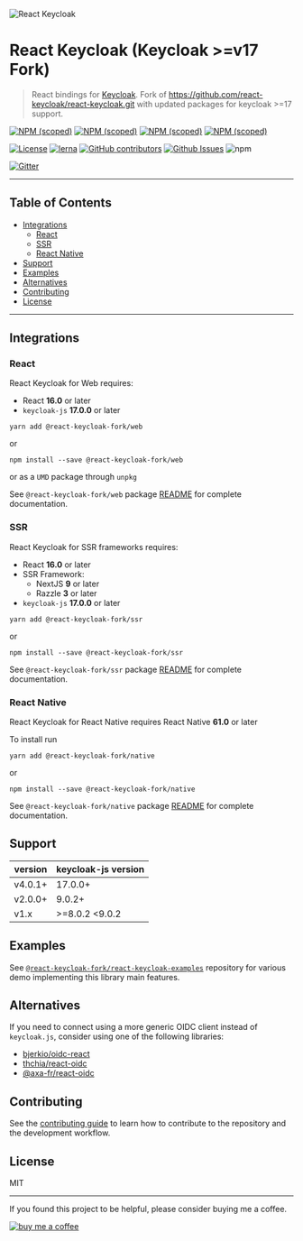 ![React Keycloak](/art/react-keycloak-logo.png?raw=true 'React Keycloak Logo')

# React Keycloak (Keycloak >=v17 Fork) <!-- omit in toc -->

> React bindings for [Keycloak](https://www.keycloak.org/). Fork of https://github.com/react-keycloak/react-keycloak.git with updated packages for keycloak >=17 support.

[![NPM (scoped)](https://img.shields.io/npm/v/@react-keycloak-fork/core?label=npm%20%7C%20core)](https://www.npmjs.com/package/@react-keycloak-fork/core)
[![NPM (scoped)](https://img.shields.io/npm/v/@react-keycloak-fork/web?label=npm%20%7C%20web)](https://www.npmjs.com/package/@react-keycloak-fork/web)
[![NPM (scoped)](https://img.shields.io/npm/v/@react-keycloak-fork/ssr?label=npm%20%7C%20ssr)](https://www.npmjs.com/package/@react-keycloak-fork/ssr)
[![NPM (scoped)](https://img.shields.io/npm/v/@react-keycloak-fork/native?label=npm%20%7C%20native)](https://www.npmjs.com/package/@react-keycloak-fork/native)

[![License](https://img.shields.io/github/license/react-keycloak/react-keycloak.svg)](https://github.com/react-keycloak/react-keycloak-fork/blob/master/LICENSE.md)
[![lerna](https://img.shields.io/badge/maintained%20with-lerna-cc00ff.svg)](https://lerna.js.org/)
[![GitHub contributors](https://img.shields.io/github/contributors/react-keycloak/react-keycloak)](https://github.com/react-keycloak/react-keycloak-fork/graphs/contributors)
[![Github Issues](https://img.shields.io/github/issues/react-keycloak/react-keycloak.svg)](https://github.com/react-keycloak/react-keycloak/issues) ![npm](https://img.shields.io/npm/dm/@react-keycloak-fork/core)

[![Gitter](https://img.shields.io/gitter/room/react-keycloak/community)](https://gitter.im/react-keycloak/community)

---

## Table of Contents <!-- omit in toc -->

- [Integrations](#integrations)
  - [React](#react)
  - [SSR](#ssr)
  - [React Native](#react-native)
- [Support](#support)
- [Examples](#examples)
- [Alternatives](#alternatives)
- [Contributing](#contributing)
- [License](#license)

---

## Integrations

### React

React Keycloak for Web requires:

- React **16.0** or later
- `keycloak-js` **17.0.0** or later

```shell
yarn add @react-keycloak-fork/web
```

or

```shell
npm install --save @react-keycloak-fork/web
```

or as a `UMD` package through `unpkg`

See `@react-keycloak-fork/web` package [README](https://github.com/react-keycloak/react-keycloak/blob/master/packages/web/README.md) for complete documentation.

### SSR

React Keycloak for SSR frameworks requires:

- React **16.0** or later
- SSR Framework:
  - NextJS **9** or later
  - Razzle **3** or later
- `keycloak-js` **17.0.0** or later

```shell
yarn add @react-keycloak-fork/ssr
```

or

```shell
npm install --save @react-keycloak-fork/ssr
```

See `@react-keycloak-fork/ssr` package [README](https://github.com/react-keycloak/react-keycloak/blob/master/packages/ssr/README.md) for complete documentation.

### React Native

React Keycloak for React Native requires React Native **61.0** or later

To install run

```shell
yarn add @react-keycloak-fork/native
```

or

```shell
npm install --save @react-keycloak-fork/native
```

See `@react-keycloak-fork/native` package [README](https://github.com/react-keycloak/react-native-keycloak/blob/master/README.md) for complete documentation.

## Support

| version | keycloak-js version |
| ------- | ------------------- |
| v4.0.1+ | 17.0.0+             | (fork)
| v2.0.0+ | 9.0.2+              |
| v1.x    | >=8.0.2 <9.0.2      |

## Examples

See [`@react-keycloak-fork/react-keycloak-examples`](https://github.com/react-keycloak/react-keycloak-examples) repository for various demo implementing this library main features.

## Alternatives

If you need to connect using a more generic OIDC client instead of `keycloak.js`, consider using one of the following libraries:

- [bjerkio/oidc-react](https://github.com/bjerkio/oidc-react)
- [thchia/react-oidc](https://github.com/thchia/react-oidc)
- [@axa-fr/react-oidc](https://github.com/AxaGuilDEv/react-oidc)

## Contributing

See the [contributing guide](CONTRIBUTING.md) to learn how to contribute to the repository and the development workflow.

## License

MIT

---

If you found this project to be helpful, please consider buying me a coffee.

[![buy me a coffee](https://www.buymeacoffee.com/assets/img/custom_images/orange_img.png)](https://buymeacoff.ee/4f18nT0Nk)
